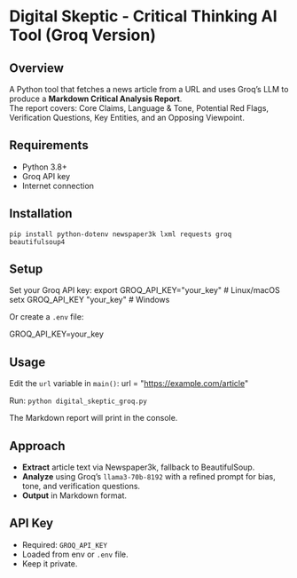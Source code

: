 # Digital Skeptic - Critical Thinking AI Tool (Groq Version)

## Overview
A Python tool that fetches a news article from a URL and uses Groq’s LLM to produce a **Markdown Critical Analysis Report**.  
The report covers: Core Claims, Language & Tone, Potential Red Flags, Verification Questions, Key Entities, and an Opposing Viewpoint.

## Requirements
- Python 3.8+
- Groq API key
- Internet connection

## Installation

`pip install python-dotenv newspaper3k lxml requests groq beautifulsoup4`


## Setup
Set your Groq API key:
export GROQ_API_KEY="your_key" # Linux/macOS
setx GROQ_API_KEY "your_key" # Windows

Or create a `.env` file:

GROQ_API_KEY=your_key

## Usage
Edit the `url` variable in `main()`:
url = "https://example.com/article"

Run:
`python digital_skeptic_groq.py`


The Markdown report will print in the console.

## Approach
- **Extract** article text via Newspaper3k, fallback to BeautifulSoup.
- **Analyze** using Groq’s `llama3-70b-8192` with a refined prompt for bias, tone, and verification questions.
- **Output** in Markdown format.

## API Key
- Required: `GROQ_API_KEY`
- Loaded from env or `.env` file.
- Keep it private.
